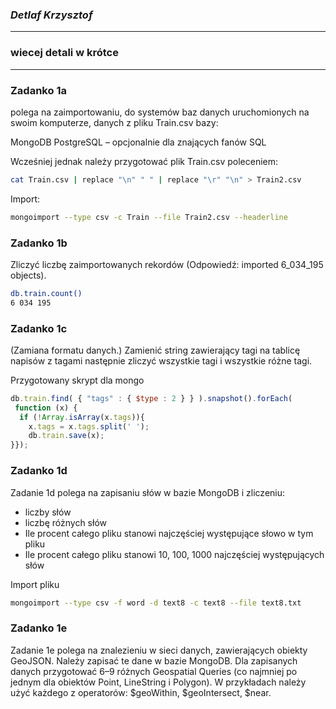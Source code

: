 ### *Detlaf Krzysztof*

----
### wiecej detali w krótce
----
### Zadanko 1a

polega na zaimportowaniu, do systemów baz danych uruchomionych na swoim komputerze, danych z pliku Train.csv bazy:

MongoDB
PostgreSQL – opcjonalnie dla znających fanów SQL

Wcześniej jednak należy przygotować plik Train.csv poleceniem:

```sh
cat Train.csv | replace "\n" " " | replace "\r" "\n" > Train2.csv
```

Import:

```sh
mongoimport --type csv -c Train --file Train2.csv --headerline
```


### Zadanko 1b
Zliczyć liczbę zaimportowanych rekordów (Odpowiedź: imported 6_034_195 objects).

```sh
db.train.count()
6 034 195
```

### Zadanko 1c

(Zamiana formatu danych.) Zamienić string zawierający tagi na tablicę napisów z tagami następnie zliczyć wszystkie tagi i wszystkie różne tagi. 

Przygotowany skrypt dla mongo
```js
db.train.find( { "tags" : { $type : 2 } } ).snapshot().forEach(
 function (x) {
  if (!Array.isArray(x.tags)){
    x.tags = x.tags.split(' ');
    db.train.save(x);
}});
```




### Zadanko 1d
Zadanie 1d polega na zapisaniu słów w bazie MongoDB i zliczeniu: 
- liczby słów
- liczbę różnych słów
- Ile procent całego pliku stanowi najczęściej występujące słowo w tym pliku
- Ile procent całego pliku stanowi 10, 100, 1000 najczęściej występujących słów

Import pliku

```sh
mongoimport --type csv -f word -d text8 -c text8 --file text8.txt
```


### Zadanko 1e
Zadanie 1e polega na znalezieniu w sieci danych, zawierających obiekty GeoJSON. Należy zapisać te dane w bazie MongoDB.
Dla zapisanych danych przygotować 6–9 różnych Geospatial Queries (co najmniej po jednym dla obiektów Point, LineString i Polygon).
W przykładach należy użyć każdego z operatorów: $geoWithin, $geoIntersect, $near.
